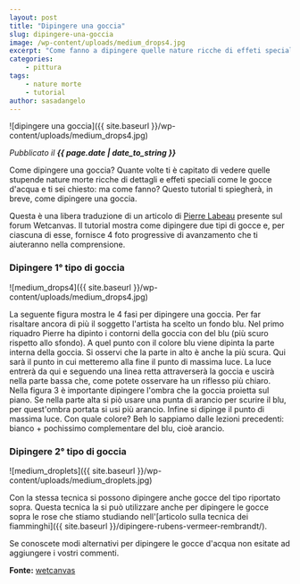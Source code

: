 ```yaml
---
layout: post
title: "Dipingere una goccia"
slug: dipingere-una-goccia
image: /wp-content/uploads/medium_drops4.jpg
excerpt: "Come fanno a dipingere quelle nature ricche di effeti speciali come le gocce d&#039;acqua? Questo tutorial ti svelerà il segreto."
categories:
    - pittura
tags:
    - nature morte
    - tutorial
author: sasadangelo
---
```


![dipingere una goccia]({{ site.baseurl }}/wp-content/uploads/medium_drops4.jpg)

_Pubblicato il **{{ page.date | date_to_string }}**_

Come dipingere una goccia? Quante volte ti è capitato di vedere quelle stupende nature morte ricche di dettagli e effeti speciali come le gocce d'acqua e ti sei chiesto: ma come fanno? Questo tutorial ti spiegherà, in breve, come dipingere una goccia.

Questa è una libera traduzione di un articolo di [Pierre Labeau](http://www.wetcanvas.com/ArtSchool/QuikTips/index.html) presente sul forum Wetcanvas. Il tutorial mostra come dipingere due tipi di gocce e, per ciascuna di esse, fornisce 4 foto progressive di avanzamento che ti aiuteranno nella comprensione.

### Dipingere 1° tipo di goccia

![medium_drops4]({{ site.baseurl }}/wp-content/uploads/medium_drops4.jpg)

La seguente figura mostra le 4 fasi per dipingere una goccia. Per far risaltare ancora di più il soggetto l'artista ha scelto un fondo blu. Nel primo riquadro Pierre ha dipinto i contorni della goccia con del blu (più scuro rispetto allo sfondo). A quel punto con il colore blu viene dipinta la parte interna della goccia. Si osservi che la parte in alto è anche la più scura. Qui sarà il punto in cui metteremo alla fine il punto di massima luce. La luce entrerà da qui e seguendo una linea retta attraverserà la goccia e uscirà nella parte bassa che, come potete osservare ha un riflesso più chiaro. Nella figura 3 è importante dipingere l'ombra che la goccia proietta sul piano. Se nella parte alta si piò usare una punta di arancio per scurire il blu, per quest'ombra portata si usi più arancio. Infine si dipinge il punto di massima luce. Con quale colore? Beh lo sappiamo dalle lezioni precedenti: bianco + pochissimo complementare del blu, cioè arancio.

### Dipingere 2° tipo di goccia

![medium_droplets]({{ site.baseurl }}/wp-content/uploads/medium_droplets.jpg)

Con la stessa tecnica si possono dipingere anche gocce del tipo riportato sopra. Questa tecnica la si può utilizzare anche per dipingere le gocce sopra le rose che stiamo studiando nell'[articolo sulla tecnica dei fiamminghi]({{ site.baseurl }}/dipingere-rubens-vermeer-rembrandt/).

Se conoscete modi alternativi per dipingere le gocce d'acqua non esitate ad aggiungere i vostri commenti.

**Fonte:** [wetcanvas](http://www.wetcanvas.com)
